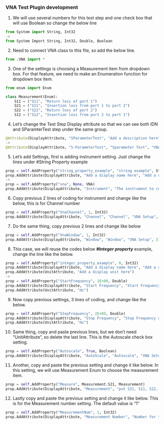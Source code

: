### VNA Test Plugin development

1.	We will use several numbers for this test step and one check box that will use Boolean so change the below line
```python
from System import String, Int32 
-> 
from System Import String, Int32, Double, Boolean
```

2. Need to connect VNA class to this file, so add the below line.
```python
from .VNA import *
```
3. One of the settings is choosing a Measurement item from dropdown box. For that feature, we need to make an Enumeration function for dropdown box item.
```python
from enum import Enum
```
```python
class Measurement(Enum):
	S11 = ("S11", "Return loss of port 1")
	S21 = ("S21", "Insertion loss from port 1 to port 2")
	S22 = ("S22", "Return loss of port 2")
	S12 = ("S12", "Insertion loss from port 2 to port 1")
```

4. Let’s change the Test Step Display attribute so that we can see both IDN and SParamterTest step under the same group. 
```python
@Attribute(DisplayAttribute, "SParameterTest", "Add a description here", "Add a group name here")
->
@Attribute(DisplayAttribute, "S-ParameterTest", "Sparameter Test", "VNA")
```

5. Let’s add Settings, first is adding instrument setting. Just change the lines under #String Property example
```python
prop = self.AddProperty("string_property_example", "string example", String)
prop.AddAttribute(DisplayAttribute, "Add a display name here", "Add a description here", "Add a group name here")
->
prop = self.AddProperty("vna", None, VNA)
prop.AddAttribute(DisplayAttribute, "Instrument", "The instrument to connect", "Resources", 1)
```

6. Copy previous 2 lines of coding for instrument and change like the below, this is for Channel number
```python
prop = self.AddProperty("VnaChannel", 1, Int32)
prop.AddAttribute(DisplayAttribute, "Channel", "Channel", "VNA Setup", 2)
```

7. Do the same thing, copy previous 2 lines and change like below 
```python
prop = self.AddProperty("VnaWindow", 1, Int32)
prop.AddAttribute(DisplayAttribute, "Window", "Window", "VNA Setup", 3)
```

8. This case, we will reuse the codes below ***#Integer property*** example, change the line like the below.
```python
prop = self.AddProperty("integer_property_example", 0, Int32)
prop.AddAttribute(DisplayAttribute, "Add a display name here", "Add a description here", "Add a group name here")
prop.AddAttribute(UnitAttribute, "Add a display unit here")
->
prop = self.AddProperty("StartFrequency", 1E+09, Double)
prop.AddAttribute(DisplayAttribute, "Start Frequency", "Start Frequency of the sweep", "VNA Setup", 4)
prop.AddAttribute(UnitAttribute, "Hz")
```

9. Now copy previous settings, 3 lines of coding, and change like the below.
```python
prop = self.AddProperty("StopFrequency", 2E+09, Double)
prop.AddAttribute(DisplayAttribute, "Stop Frequency", "Stop Frequency of the sweep", "VNA Setup", 5)
prop.AddAttribute(UnitAttribute, "Hz")
```

10. Same thing, copy and paste previous lines, but we don’t need “UnitAttribute”, so delete the last line. This is the Autoscale check box setting.
```python
prop = self.AddProperty("Autoscale", True, Boolean)
prop.AddAttribute(DisplayAttribute, "AutoScale", "Autoscale", "VNA Setup", 6)
```

11. Another, copy and paste the previous setting and change it like below. In this setting, we will use Measurement Enum to choose the measurement item.
```python
prop = self.AddProperty("Measure", Measurement.S21, Measurement)
prop.AddAttribute(DisplayAttribute, "Measurement", "put S21, S11, S22, S12", "Measurement", 7)
```

12. Lastly copy and paste the previous setting and change it like below. This is for the Measurement number setting. The default value is “1”
```python
prop = self.AddProperty("MeasurementNum", 1, Int32)
prop.AddAttribute(DisplayAttribute, "Measurement Number", "Number for the measurement", "Measurement", 8)
```

